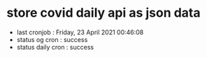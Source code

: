# store covid daily api as json data

- last cronjob : Friday, 23 April 2021 00:46:08
- status og cron : success
- status daily cron : success
      
      